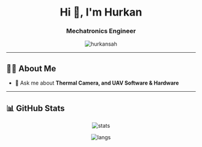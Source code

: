 <h1 align="center">Hi 👋, I'm Hurkan</h1>
<h3 align="center">Mechatronics Engineer </h3>

<p align="center">
  <img src="https://komarev.com/ghpvc/?username=hurkansah&label=Profile%20views&color=0e75b6&style=flat" alt="hurkansah" />
</p>

---

## 🧑‍💻 About Me

- 💬 Ask me about **Thermal Camera, and UAV Software & Hardware**
---

## 📊 GitHub Stats

<p align="center">
  <img src="https://github-readme-stats.vercel.app/api?username=hurkansah&show_icons=true&theme=default" alt="stats" />
</p>

<p align="center">
  <img src="https://github-readme-stats.vercel.app/api/top-langs/?username=hurkansah&layout=compact" alt="langs" />
</p>
